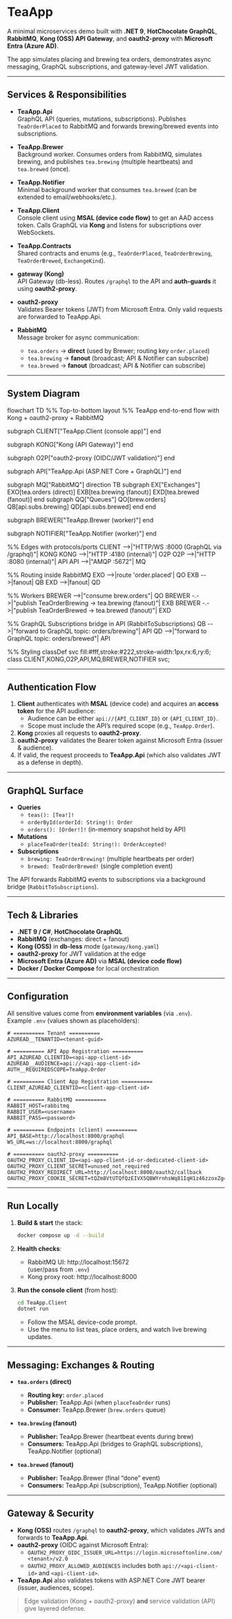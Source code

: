 # TeaApp

A minimal microservices demo built with **.NET 9**, **HotChocolate GraphQL**, **RabbitMQ**, **Kong (OSS) API Gateway**, and **oauth2-proxy** with **Microsoft Entra (Azure AD)**.

The app simulates placing and brewing tea orders, demonstrates async messaging, GraphQL subscriptions, and gateway-level JWT validation.

---

## Services & Responsibilities

- **TeaApp.Api**  
  GraphQL API (queries, mutations, subscriptions). Publishes `TeaOrderPlaced` to RabbitMQ and forwards brewing/brewed events into subscriptions.

- **TeaApp.Brewer**  
  Background worker. Consumes orders from RabbitMQ, simulates brewing, and publishes `tea.brewing` (multiple heartbeats) and `tea.brewed` (once).

- **TeaApp.Notifier**  
  Minimal background worker that consumes `tea.brewed` (can be extended to email/webhooks/etc.).

- **TeaApp.Client**  
  Console client using **MSAL (device code flow)** to get an AAD access token. Calls GraphQL via **Kong** and listens for subscriptions over WebSockets.

- **TeaApp.Contracts**  
  Shared contracts and enums (e.g., `TeaOrderPlaced`, `TeaOrderBrewing`, `TeaOrderBrewed`, `ExchangeKind`).

- **gateway (Kong)**  
  API Gateway (db-less). Routes `/graphql` to the API and **auth-guards** it using **oauth2-proxy**.

- **oauth2-proxy**  
  Validates Bearer tokens (JWT) from Microsoft Entra. Only valid requests are forwarded to TeaApp.Api.

- **RabbitMQ**  
  Message broker for async communication:
  - `tea.orders` → **direct** (used by Brewer; routing key `order.placed`)
  - `tea.brewing` → **fanout** (broadcast; API & Notifier can subscribe)
  - `tea.brewed`  → **fanout** (broadcast; API & Notifier can subscribe)

---

## System Diagram
flowchart TD
  %% Top-to-bottom layout
  %% TeaApp end-to-end flow with Kong + oauth2-proxy + RabbitMQ

  subgraph CLIENT["TeaApp.Client (console app)"]
  end

  subgraph KONG["Kong (API Gateway)"]
  end

  subgraph O2P["oauth2-proxy (OIDC/JWT validation)"]
  end

  subgraph API["TeaApp.Api (ASP.NET Core + GraphQL)"]
  end

  subgraph MQ["RabbitMQ"]
    direction TB
    subgraph EX["Exchanges"]
      EXO[tea.orders (direct)]
      EXB[tea.brewing (fanout)]
      EXD[tea.brewed (fanout)]
    end
    subgraph QQ["Queues"]
      QO[brew.orders]
      QB[api.subs.brewing]
      QD[api.subs.brewed]
    end
  end

  subgraph BREWER["TeaApp.Brewer (worker)"]
  end

  subgraph NOTIFIER["TeaApp.Notifier (worker)"]
  end

  %% Edges with protocols/ports
  CLIENT -->|"HTTP/WS :8000 (GraphQL via /graphql)"| KONG
  KONG -->|"HTTP :4180 (internal)"| O2P
  O2P -->|"HTTP :8080 (internal)"| API
  API -->|"AMQP :5672"| MQ

  %% Routing inside RabbitMQ
  EXO -->|route 'order.placed'| QO
  EXB -->|fanout| QB
  EXD -->|fanout| QD

  %% Workers
  BREWER -->|"consume brew.orders"| QO
  BREWER -.->|"publish TeaOrderBrewing → tea.brewing (fanout)"| EXB
  BREWER -.->|"publish TeaOrderBrewed  → tea.brewed  (fanout)"| EXD

  %% GraphQL Subscriptions bridge in API (RabbitToSubscriptions)
  QB -->|"forward to GraphQL topic: orders/brewing"| API
  QD -->|"forward to GraphQL topic: orders/brewed"| API

  %% Styling
  classDef svc fill:#fff,stroke:#222,stroke-width:1px,rx:6,ry:6;
  class CLIENT,KONG,O2P,API,MQ,BREWER,NOTIFIER svc;
  
---

## Authentication Flow

1. **Client** authenticates with **MSAL** (device code) and acquires an **access token** for the API audience:
   - Audience can be either `api://{API_CLIENT_ID}` or `{API_CLIENT_ID}`.
   - Scope must include the API’s required scope (e.g., `TeaApp.Order`).
2. **Kong** proxies all requests to **oauth2-proxy**.
3. **oauth2-proxy** validates the Bearer token against Microsoft Entra (issuer & audience).
4. If valid, the request proceeds to **TeaApp.Api** (which also validates JWT as a defense in depth).

---

## GraphQL Surface

- **Queries**
  - `teas(): [Tea!]!`
  - `orderById(orderId: String!): Order`
  - `orders(): [Order!]!` (in-memory snapshot held by API)
- **Mutations**
  - `placeTeaOrder(teaId: String!): OrderAccepted!`
- **Subscriptions**
  - `brewing: TeaOrderBrewing!` (multiple heartbeats per order)
  - `brewed: TeaOrderBrewed!` (single completion event)

The API forwards RabbitMQ events to subscriptions via a background bridge (`RabbitToSubscriptions`).

---

## Tech & Libraries

- **.NET 9 / C#**, **HotChocolate GraphQL**
- **RabbitMQ** (exchanges: direct + fanout)
- **Kong (OSS)** in **db-less** mode (`gateway/kong.yaml`)
- **oauth2-proxy** for JWT validation at the edge
- **Microsoft Entra (Azure AD)** via **MSAL (device code flow)**
- **Docker / Docker Compose** for local orchestration

---

## Configuration

All sensitive values come from **environment variables** (via `.env`).  
Example `.env` (values shown as placeholders):

```env
# ========== Tenant ==========
AZUREAD__TENANTID=<tenant-guid>

# ========== API App Registration ==========
API_AZUREAD_CLIENTID=<api-app-client-id>
AZUREAD__AUDIENCE=api://<api-app-client-id>
AUTH__REQUIREDSCOPE=TeaApp.Order

# ========== Client App Registration ==========
CLIENT_AZUREAD_CLIENTID=<client-app-client-id>

# ========== RabbitMQ ==========
RABBIT_HOST=rabbitmq
RABBIT_USER=<username>
RABBIT_PASS=<password>

# ========== Endpoints (client) ==========
API_BASE=http://localhost:8000/graphql
WS_URL=ws://localhost:8000/graphql

# ========== oauth2-proxy ==========
OAUTH2_PROXY_CLIENT_ID=<api-app-client-id-or-dedicated-client-id>
OAUTH2_PROXY_CLIENT_SECRET=unused_not_required
OAUTH2_PROXY_REDIRECT_URL=http://localhost:8000/oauth2/callback
OAUTH2_PROXY_COOKIE_SECRET=tQZm8VtUTQfQzEIVX5Q8WYrnhsWq81IqH1z46zzoxZg=
```

---

## Run Locally

1. **Build & start** the stack:
   ```bash
   docker compose up -d --build
   ```

2. **Health checks**:
   - RabbitMQ UI: http://localhost:15672  
     (user/pass from `.env`)
   - Kong proxy root: http://localhost:8000

3. **Run the console client** (from host):
   ```bash
   cd TeaApp.Client
   dotnet run
   ```
   - Follow the MSAL device-code prompt.
   - Use the menu to list teas, place orders, and watch live brewing updates.

---

## Messaging: Exchanges & Routing

- **`tea.orders` (direct)**
  - **Routing key:** `order.placed`
  - **Publisher:** TeaApp.Api (when `placeTeaOrder` runs)
  - **Consumer:** TeaApp.Brewer (`brew.orders` queue)

- **`tea.brewing` (fanout)**
  - **Publisher:** TeaApp.Brewer (heartbeat events during brew)
  - **Consumers:** TeaApp.Api (bridges to GraphQL subscriptions), TeaApp.Notifier (optional)

- **`tea.brewed` (fanout)**
  - **Publisher:** TeaApp.Brewer (final “done” event)
  - **Consumers:** TeaApp.Api (subscription), TeaApp.Notifier (optional)

---

## Gateway & Security

- **Kong (OSS)** routes `/graphql` to **oauth2-proxy**, which validates JWTs and forwards to **TeaApp.Api**.
- **oauth2-proxy** (OIDC against Microsoft Entra):
  - `OAUTH2_PROXY_OIDC_ISSUER_URL=https://login.microsoftonline.com/<tenant>/v2.0`
  - `OAUTH2_PROXY_ALLOWED_AUDIENCES` includes both `api://<api-client-id>` and `<api-client-id>`.
- **TeaApp.Api** also validates tokens with ASP.NET Core JWT bearer (issuer, audiences, scope).

> Edge validation (Kong + oauth2-proxy) **and** service validation (API) give layered defense.